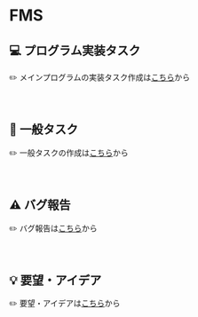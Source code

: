 # FMS

## :computer: プログラム実装タスク
:pencil2: メインプログラムの実装タスク作成は[こちら][pgrep]から

　  
## :memo: 一般タスク
:pencil2: 一般タスクの作成は[こちら][taskrep]から

　  
## :warning: バグ報告
:pencil2: バグ報告は[こちら][bugrep]から

　  
## :bulb:  要望・アイデア
:pencil2: 要望・アイデアは[こちら][idearep]から


　  

[pgrep]: https://github.com/jms-web/FMS/issues/new?labels=task&title=%5BPG%5D&body=%23%23%20%E6%A6%82%E8%A6%81%0A%0A%23%23%20%E5%AF%BE%E8%B1%A1%E3%83%97%E3%83%AD%E3%82%B8%E3%82%A7%E3%82%AF%E3%83%88.%E3%82%AF%E3%83%A9%E3%82%B9%0AXXXApp.XXX_XXXX%0A%0A%23%23%20%E3%82%BF%E3%82%B9%E3%82%AF%0A-%20%5B%20%5D%20%E7%94%BB%E9%9D%A2%E4%BD%9C%E6%88%90(%E3%82%B3%E3%83%B3%E3%83%88%E3%83%AD%E3%83%BC%E3%83%AB%E9%85%8D%E7%BD%AE)%0A-%20%5B%20%5D%20%E3%82%BD%E3%83%BC%E3%82%B9%E3%82%B3%E3%83%BC%E3%83%89%E4%B8%AD%E3%81%AB%E4%BB%95%E6%A7%98%E6%9B%B8%E7%95%AA%E5%8F%B7%E8%A8%98%E5%85%A5%0A-%20%5B%20%5D%20%E5%87%A6%E7%90%86%E5%AE%9F%E8%A3%85%0A-%20%5B%20%5D%20%E3%83%86%E3%82%B9%E3%83%88%E4%BB%95%E6%A7%98%E6%9B%B8%E4%BD%9C%E6%88%90%0A-%20%5B%20%5D%20%E5%8D%98%E4%BD%93%E3%83%86%E3%82%B9%E3%83%88 "プログラム実装"
[taskrep]: https://github.com/jms-web/FMS/issues/new?title=%5B%E3%82%BF%E3%82%B9%E3%82%AF%5D&body=%23%23%20%E6%A6%82%E8%A6%81%0A%0A%23%23%20%E7%9B%AE%E7%9A%84%0A%0A%23%23%20%E5%AF%BE%E8%B1%A1%E3%83%97%E3%83%AD%E3%82%B8%E3%82%A7%E3%82%AF%E3%83%88.%E3%82%AF%E3%83%A9%E3%82%B9%0A%0A%23%23%20%E3%82%BF%E3%82%B9%E3%82%AF%0A-%20%5B%20%5D%20%E7%B4%B0%E3%81%8B%E3%81%84%E3%82%BF%E3%82%B9%E3%82%AF%E3%81%AB%E5%88%86%E8%A7%A3%E3%81%A7%E3%81%8D%E3%81%A6%E3%81%84%E3%82%8B%E3%81%AA%E3%82%89%E6%9B%B8%E3%81%8D%E5%87%BA%E3%81%99 "一般タスク"
[bugrep]: https://github.com/jms-web/FMS/issues/new?labels=bug&title=%5B%E3%83%90%E3%82%B0%5D&body=%3C!--%20%E3%83%90%E3%82%B0%E3%81%AE%E7%B7%8A%E6%80%A5%E5%BA%A6%E3%83%BB%E9%9B%A3%E5%BA%A6%E3%83%BB%E5%BD%B1%E9%9F%BF%E7%AF%84%E5%9B%B2%E3%81%AB%E5%BF%9C%E3%81%98%E3%81%A6%E3%80%81%E8%A6%8F%E5%AE%9A%E3%81%AEbug(%E6%9C%AA%E5%88%86%E9%A1%9E)%E3%83%A9%E3%83%99%E3%83%AB%E3%82%92%20bug%3ACritical%20or%20bug%3ALowPriority%E3%81%AB%E8%B2%BC%E3%82%8A%E3%81%AA%E3%81%8A%E3%81%97%E3%81%A6%E4%B8%8B%E3%81%95%E3%81%84%E3%80%82%20--%3E%0A%23%23%20%E6%A6%82%E8%A6%81%0A%0A%23%23%20%E5%86%8D%E7%8F%BE%E6%89%8B%E9%A0%86%0A%0A%23%23%20%E4%BF%AE%E6%AD%A3%E3%81%97%E3%81%AA%E3%81%84%E3%81%A8%E3%81%A9%E3%81%86%E5%9B%B0%E3%82%8B%E3%81%8B%0A%0A%23%23%20%E5%8E%9F%E5%9B%A0(%E4%B8%BB%E3%81%AB%E5%AE%9F%E8%A3%85%E6%8B%85%E5%BD%93%E8%80%85%E3%81%8C%E8%A8%98%E5%85%A5)%0A%0A%23%23%20%E4%BF%AE%E6%AD%A3%E6%A1%88(%E4%B8%BB%E3%81%AB%E5%AE%9F%E8%A3%85%E6%8B%85%E5%BD%93%E8%80%85%E3%81%8C%E8%A8%98%E5%85%A5)%0A%0A%23%23%20%E5%8F%82%E8%80%83%E8%B3%87%E6%96%99(%E3%82%B9%E3%82%AF%E3%83%AA%E3%83%BC%E3%83%B3%E3%82%B7%E3%83%A7%E3%83%83%E3%83%88%E7%AD%89)%0A "バグ報告"
[idearep]: https://github.com/jms-web/FMS/issues/new?labels=機能改善%20-%20enhancement&title=%5B%E8%A6%81%E6%9C%9B%5D&body=%23%20%E6%A6%82%E8%A6%81%0A%0A%23%20%E7%9B%AE%E7%9A%84%0A%0A%23%20%E6%8F%90%E6%A1%88%E5%86%85%E5%AE%B9%0A%0A%23%20%E3%82%BF%E3%82%B9%E3%82%AF "要望"
